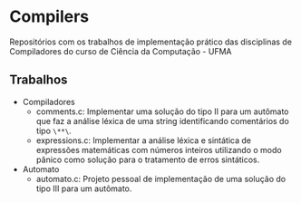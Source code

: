 # Compilers

Repositórios com os trabalhos de implementação prático das disciplinas de Compiladores do curso de Ciência da Computação - UFMA

## Trabalhos
- Compiladores
  - comments.c: Implementar uma solução do tipo II para um autômato que faz a análise léxica de uma string identificando comentários do tipo `\**\`.
  - expressions.c: Implementar a análise léxica e sintática de expressões matemáticas com números inteiros utilizando o modo pânico como solução para o tratamento de erros sintáticos.
- Automato
  - automato.c: Projeto pessoal de implementação de uma solução do tipo III para um autômato.
